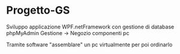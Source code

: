 # Progetto-GS

Sviluppo applicazione WPF.netFramework con gestione di database phpMyAdmin
Gestione -> Negozio componenti pc

Tramite software "assemblare" un pc virtualmente per poi ordinarlo
